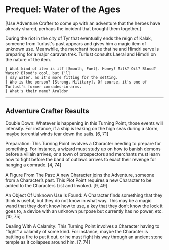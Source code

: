 # Prequel: Water of the Ages

[Use Adventure Crafter to come up with an adventure that the heroes have already shared, perhaps the incident that brought them together.]

During the riot in the city of Tyr that eventually ends the reign of Kalak, someone from Turlust's past appears and gives him a magic item of unknown use. Meanwhile, the merchant house that he and Himdri serve is preparing for a major caravan trek. Turlust consults Laeral and Himdri on the nature of the item.

	| What kind of item is it? [Smooth, Fuel]. Honey? Milk? Oil? Blood? Water? Blood's cool, but I'll
	| say water, as it's more fitting for the setting.
	| Who is the person? [Strong, Military]. Of course, it's one of Turlust's former comrades-in-arms.
	| What's their name? Araldor

---

## Adventure Crafter Results

Double Down: Whatever is happening in this Turning Point, those events will intensify. For instance, if a ship is leaking on the high seas during a storm, maybe torrential winds tear down the sails. [6, 71]

Preparation: This Turning Point involves a Character needing to prepare for something. For instance, a wizard must study up on how to banish demons before a villain arrives, or a town of prospectors and merchants must learn how to fight before the band of outlaws arrives to exact their revenge for hanging a comrade. [4, 74]

A Figure From The Past: A new Character joins the Adventure, someone from a Character’s past. This Plot Point requires a new Character to be added to the Characters List and Invoked. [9, 49]

An Object Of Unknown Use Is Found: A Character finds something that they think is useful, but they do not know in what way. This may be a magic wand that they don’t know how to use, a key that they don’t know the lock it goes to, a device with an unknown purpose but currently has no power, etc. [10, 75]

Dealing With A Calamity: This Turning Point involves a Character having to “fight” a calamity of some kind. For instance, maybe the Character is battling a fire to put it out, or he must fight his way through an ancient stone temple as it collapses around him. [7, 74] 
